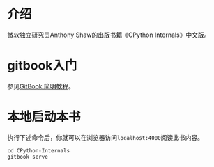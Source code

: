 # 介绍

微软独立研究员Anthony Shaw的出版书籍《CPython Internals》中文版。

# gitbook入门
参见[GitBook 简明教程](https://www.chengweiyang.cn/gitbook/index.html)。

# 本地启动本书
执行下述命令后，你就可以在浏览器访问`localhost:4000`阅读此书内容。
```shell
cd CPython-Internals
gitbook serve
```
